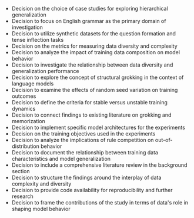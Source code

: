 - Decision on the choice of case studies for exploring hierarchical generalization
- Decision to focus on English grammar as the primary domain of investigation
- Decision to utilize synthetic datasets for the question formation and tense inflection tasks
- Decision on the metrics for measuring data diversity and complexity
- Decision to analyze the impact of training data composition on model behavior
- Decision to investigate the relationship between data diversity and generalization performance
- Decision to explore the concept of structural grokking in the context of language models
- Decision to examine the effects of random seed variation on training outcomes
- Decision to define the criteria for stable versus unstable training dynamics
- Decision to connect findings to existing literature on grokking and memorization
- Decision to implement specific model architectures for the experiments
- Decision on the training objectives used in the experiments
- Decision to analyze the implications of rule competition on out-of-distribution behavior
- Decision to document the relationship between training data characteristics and model generalization
- Decision to include a comprehensive literature review in the background section
- Decision to structure the findings around the interplay of data complexity and diversity
- Decision to provide code availability for reproducibility and further research
- Decision to frame the contributions of the study in terms of data's role in shaping model behavior